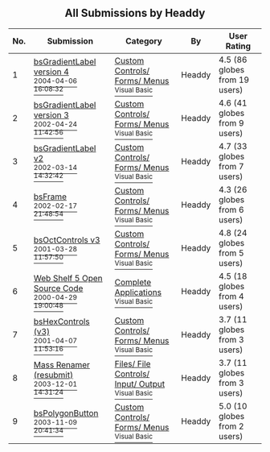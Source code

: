 ﻿<div align="center">

## All Submissions by Headdy

</div>

No.  | Submission | Category | By   | User Rating
---- | ---------- | -------- | ---- | -----------
1 | [bsGradientLabel version 4<br /><sup>2004-04-06 16:08:32</sup>](https://github.com/Planet-Source-Code/headdy-bsgradientlabel-version-4__1-42993) | [Custom Controls/ Forms/  Menus<br /><sup>Visual Basic</sup>](../ByCategory/custom-controls-forms-menus__1-4.md) | Headdy | 4.5 (86 globes from 19 users)
2 | [bsGradientLabel version 3<br /><sup>2002-04-24 11:42:56</sup>](https://github.com/Planet-Source-Code/headdy-bsgradientlabel-version-3__1-34088) | [Custom Controls/ Forms/  Menus<br /><sup>Visual Basic</sup>](../ByCategory/custom-controls-forms-menus__1-4.md) | Headdy | 4.6 (41 globes from 9 users)
3 | [bsGradientLabel v2<br /><sup>2002-03-14 14:32:42</sup>](https://github.com/Planet-Source-Code/headdy-bsgradientlabel-v2__1-32401) | [Custom Controls/ Forms/  Menus<br /><sup>Visual Basic</sup>](../ByCategory/custom-controls-forms-menus__1-4.md) | Headdy | 4.7 (33 globes from 7 users)
4 | [bsFrame<br /><sup>2002-02-17 21:48:54</sup>](https://github.com/Planet-Source-Code/headdy-bsframe__1-31897) | [Custom Controls/ Forms/  Menus<br /><sup>Visual Basic</sup>](../ByCategory/custom-controls-forms-menus__1-4.md) | Headdy | 4.3 (26 globes from 6 users)
5 | [bsOctControls v3<br /><sup>2001-03-28 11:57:50</sup>](https://github.com/Planet-Source-Code/headdy-bsoctcontrols-v3__1-21985) | [Custom Controls/ Forms/  Menus<br /><sup>Visual Basic</sup>](../ByCategory/custom-controls-forms-menus__1-4.md) | Headdy | 4.8 (24 globes from 5 users)
6 | [Web Shelf 5 Open Source Code<br /><sup>2000-04-29 19:00:48</sup>](https://github.com/Planet-Source-Code/headdy-web-shelf-5-open-source-code__1-7682) | [Complete Applications<br /><sup>Visual Basic</sup>](../ByCategory/complete-applications__1-27.md) | Headdy | 4.5 (18 globes from 4 users)
7 | [bsHexControls \(v3\)<br /><sup>2001-04-07 11:53:16</sup>](https://github.com/Planet-Source-Code/headdy-bshexcontrols-v3__1-22207) | [Custom Controls/ Forms/  Menus<br /><sup>Visual Basic</sup>](../ByCategory/custom-controls-forms-menus__1-4.md) | Headdy | 3.7 (11 globes from 3 users)
8 | [Mass Renamer \(resubmit\)<br /><sup>2003-12-01 14:31:24</sup>](https://github.com/Planet-Source-Code/headdy-mass-renamer-resubmit__1-50238) | [Files/ File Controls/ Input/ Output<br /><sup>Visual Basic</sup>](../ByCategory/files-file-controls-input-output__1-3.md) | Headdy | 3.7 (11 globes from 3 users)
9 | [bsPolygonButton<br /><sup>2003-11-09 20:41:34</sup>](https://github.com/Planet-Source-Code/headdy-bspolygonbutton__1-49796) | [Custom Controls/ Forms/  Menus<br /><sup>Visual Basic</sup>](../ByCategory/custom-controls-forms-menus__1-4.md) | Headdy | 5.0 (10 globes from 2 users)
